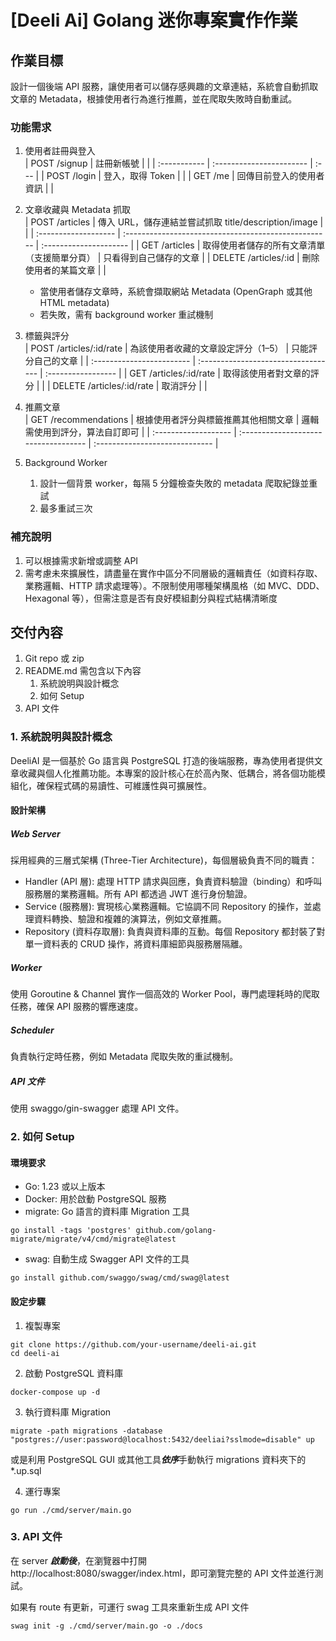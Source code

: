 # [Deeli Ai] Golang 迷你專案實作作業   

## 作業目標   
設計一個後端 API 服務，讓使用者可以儲存感興趣的文章連結，系統會自動抓取文章的 Metadata，根據使用者行為進行推薦，並在爬取失敗時自動重試。   
   
### 功能需求   
1. 使用者註冊與登入   
    | POST /signup | 註冊新帳號               |      |
    | :----------- | :----------------------- | :--- |
    | POST /login  | 登入，取得 Token         |      |
    | GET /me      | 回傳目前登入的使用者資訊 |      |

2. 文章收藏與 Metadata 抓取   
    | POST /articles       | 傳入 URL，儲存連結並嘗試抓取 title/description/image |                        |
    | :------------------- | :--------------------------------------------------- | :--------------------- |
    | GET /articles        | 取得使用者儲存的所有文章清單（支援簡單分頁）         | 只看得到自己儲存的文章 |
    | DELETE /articles/:id | 刪除使用者的某篇文章                                 |                        |

    - 當使用者儲存文章時，系統會擷取網站 Metadata (OpenGraph 或其他 HTML metadata)   
    - 若失敗，需有 background worker 重試機制   
3. 標籤與評分   
    | POST /articles/:id/rate   | 為該使用者收藏的文章設定評分（1–5） | 只能評分自己的文章 |
    | :------------------------ | :---------------------------------- | :----------------- |
    | GET /articles/:id/rate    | 取得該使用者對文章的評分            |                    |
    | DELETE /articles/:id/rate | 取消評分                            |                    |

4. 推薦文章   
    | GET /recommendations | 根據使用者評分與標籤推薦其他相關文章 | 邏輯需使用到評分，算法自訂即可 |
    | :------------------- | :----------------------------------- | :----------------------------- |

5. Background Worker   
    1. 設計一個背景 worker，每隔 5 分鐘檢查失敗的 metadata 爬取紀錄並重試   
    2. 最多重試三次   
   
   
### 補充說明   
1. 可以根據需求新增或調整 API   
2. 需考慮未來擴展性，請盡量在實作中區分不同層級的邏輯責任（如資料存取、業務邏輯、HTTP 請求處理等）。不限制使用哪種架構風格（如 MVC、DDD、Hexagonal 等），但需注意是否有良好模組劃分與程式結構清晰度   
   
   
## 交付內容   
1. Git repo 或 zip   
2. README.md 需包含以下內容   
    1. 系統說明與設計概念   
    2. 如何 Setup   
3. API 文件


### 1. 系統說明與設計概念
DeeliAI 是一個基於 Go 語言與 PostgreSQL 打造的後端服務，專為使用者提供文章收藏與個人化推薦功能。本專案的設計核心在於高內聚、低耦合，將各個功能模組化，確保程式碼的易讀性、可維護性與可擴展性。

#### 設計架構
##### Web Server 
採用經典的三層式架構 (Three-Tier Architecture)，每個層級負責不同的職責：
- Handler (API 層): 處理 HTTP 請求與回應，負責資料驗證（binding）和呼叫服務層的業務邏輯。所有 API 都透過 JWT 進行身份驗證。
- Service (服務層): 實現核心業務邏輯。它協調不同 Repository 的操作，並處理資料轉換、驗證和複雜的演算法，例如文章推薦。
- Repository (資料存取層): 負責與資料庫的互動。每個 Repository 都封裝了對單一資料表的 CRUD 操作，將資料庫細節與服務層隔離。

##### Worker
使用 Goroutine & Channel 實作一個高效的 Worker Pool，專門處理耗時的爬取任務，確保 API 服務的響應速度。

##### Scheduler 
負責執行定時任務，例如 Metadata 爬取失敗的重試機制。

##### API 文件
使用 swaggo/gin-swagger 處理 API 文件。


### 2. 如何 Setup
#### 環境要求
- Go: 1.23 或以上版本
- Docker: 用於啟動 PostgreSQL 服務
- migrate: Go 語言的資料庫 Migration 工具
```
go install -tags 'postgres' github.com/golang-migrate/migrate/v4/cmd/migrate@latest
```
- swag: 自動生成 Swagger API 文件的工具
```
go install github.com/swaggo/swag/cmd/swag@latest
```

#### 設定步驟
1. 複製專案
```
git clone https://github.com/your-username/deeli-ai.git
cd deeli-ai
```

2. 啟動 PostgreSQL 資料庫
```
docker-compose up -d
```

3. 執行資料庫 Migration
```
migrate -path migrations -database "postgres://user:password@localhost:5432/deeliai?sslmode=disable" up
```
或是利用 PostgreSQL GUI 或其他工具***依序***手動執行 migrations 資料夾下的 *.up.sql

4. 運行專案
```
go run ./cmd/server/main.go
```

### 3. API 文件
在 server ***啟動後***，在瀏覽器中打開 http://localhost:8080/swagger/index.html，即可瀏覽完整的 API 文件並進行測試。

如果有 route 有更新，可運行 swag 工具來重新生成 API 文件
```
swag init -g ./cmd/server/main.go -o ./docs
```
   